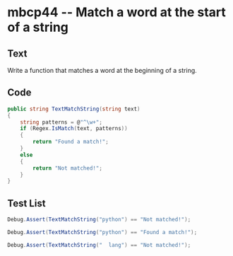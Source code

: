 # mbcp44 -- Match a word at the start of a string

## Text

Write a function that matches a word at the beginning of a string.

## Code

```csharp
public string TextMatchString(string text) 
{
    string patterns = @"^\w+";
    if (Regex.IsMatch(text, patterns)) 
    {
        return "Found a match!";
    } 
    else 
    {
        return "Not matched!";
    }
}
```

## Test List

```csharp
Debug.Assert(TextMatchString("python") == "Not matched!");
```

```csharp
Debug.Assert(TextMatchString("python") == "Found a match!");
```

```csharp
Debug.Assert(TextMatchString("  lang") == "Not matched!");
```
